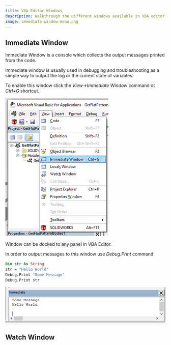 ```yaml
---
title: VBA Editor Windows
description: Walkthrough the different windows available in VBA editor
image: immediate-window-menu.png
---
```

## Immediate Window

Immediate Window is a console which collects the output messages printed from the code.

Immediate window is usually used in debugging and troubleshooting as a simple way to output the log or the current state of variables.

To enable this window click the *View->Immediate Window* command ot *Ctrl+G* shortcut.

![Immediate Window Menu](immediate-window-menu.png)

Window can be docked to any panel in VBA Editor.

In order to output messages to this window use *Debug.Print* command

~~~ vb jagged
Dim str As String
str = "Hello World"
Debug.Print "Some Message"
Debug.Print str
~~~

![Output in the immediate window](imediate-window-output.png)

## Watch Window